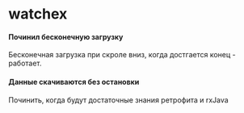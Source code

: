 # watchex

 #### Починил бесконечную загрузку
 Бесконечная загрузка при скроле вниз, когда достгается конец - работает.

 #### Данные скачиваются без остановки
 Починить, когда будут достаточные знания ретрофита и rxJava
 
 
 
